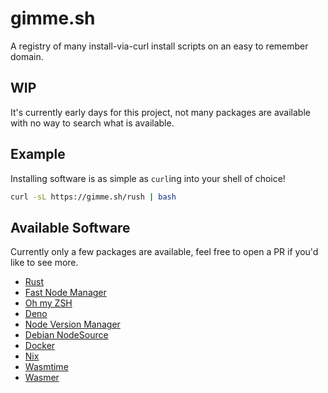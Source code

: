 # gimme.sh

A registry of many install-via-curl install scripts on an easy to remember domain.

## WIP

It's currently early days for this project, not many packages are available with no way to search what is available.

## Example

Installing software is as simple as `curl`ing into your shell of choice!

```sh
curl -sL https://gimme.sh/rush | bash
```

## Available Software

Currently only a few packages are available, feel free to open a PR if you'd like to see more.

- [Rust](https://rust-lang.org/)
- [Fast Node Manager](https://github.com/Schniz/fnm/)
- [Oh my ZSH](https://raw.github.com/ohmyzsh/ohmyzsh/)
- [Deno](https://deno.land/)
- [Node Version Manager](https://nvm.sh/)
- [Debian NodeSource](https://deb.nodesource.com/)
- [Docker](https://docker.com)
- [Nix](https://nixos.org/nix/)
- [Wasmtime](https://wasmtime.dev/)
- [Wasmer](https://wasmer.io/)
